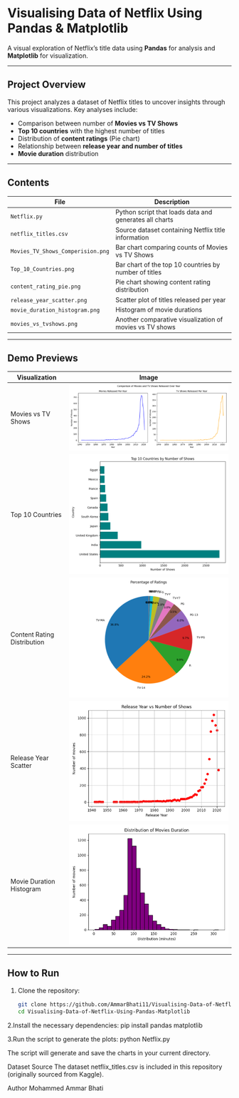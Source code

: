 # Visualising Data of Netflix Using Pandas & Matplotlib

A visual exploration of Netflix’s title data using **Pandas** for analysis and **Matplotlib** for visualization.

---

## Project Overview

This project analyzes a dataset of Netflix titles to uncover insights through various visualizations. Key analyses include:

- Comparison between number of **Movies vs TV Shows**
- **Top 10 countries** with the highest number of titles
- Distribution of **content ratings** (Pie chart)
- Relationship between **release year and number of titles**
- **Movie duration** distribution

---

## Contents

| File | Description |
|------|-------------|
| `Netflix.py` | Python script that loads data and generates all charts |
| `netflix_titles.csv` | Source dataset containing Netflix title information |
| `Movies_TV_Shows_Comperision.png` | Bar chart comparing counts of Movies vs TV Shows |
| `Top_10_Countries.png` | Bar chart of the top 10 countries by number of titles |
| `content_rating_pie.png` | Pie chart showing content rating distribution |
| `release_year_scatter.png` | Scatter plot of titles released per year |
| `movie_duration_histogram.png` | Histogram of movie durations |
| `movies_vs_tvshows.png` | Another comparative visualization of movies vs TV shows |

---

## Demo Previews

| Visualization | Image |
|---------------|-------|
| Movies vs TV Shows | ![Movies vs TV](Movies_TV_Shows_Comperision.png) |
| Top 10 Countries | ![Top 10 Countries](Top_10_Countries.png) |
| Content Rating Distribution | ![Content Ratings](content_rating_pie.png) |
| Release Year Scatter | ![Release Year](release_year_scatter.png) |
| Movie Duration Histogram | ![Movie Duration](movie_duration_histogram.png) |

---

## How to Run

1. Clone the repository:
   ```bash
   git clone https://github.com/AmmarBhati11/Visualising-Data-of-Netflix-Using-Pandas-Matplotlib.git
   cd Visualising-Data-of-Netflix-Using-Pandas-Matplotlib
   
2.Install the necessary dependencies:
pip install pandas matplotlib

3.Run the script to generate the plots:
python Netflix.py

The script will generate and save the charts in your current directory.

Dataset Source
The dataset netflix_titles.csv is included in this repository (originally sourced from Kaggle).

Author
Mohammed Ammar Bhati
